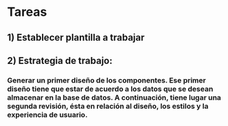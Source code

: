 # Tareas

## 1) Establecer plantilla a trabajar

## 2) Estrategia de trabajo:
###     Generar un primer diseño de los componentes. Ese primer diseño tiene que estar de acuerdo a los datos que se desean almacenar en la base de datos. A continuación, tiene lugar una segunda revisión, ésta en relación al diseño, los estilos y la experiencia de usuario.